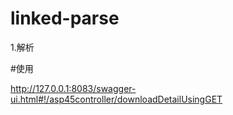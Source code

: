 # linked-parse
1.解析

#使用

http://127.0.0.1:8083/swagger-ui.html#!/asp45controller/downloadDetailUsingGET